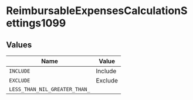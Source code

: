 # ReimbursableExpensesCalculationSettings1099


## Values

| Name                          | Value                         |
| ----------------------------- | ----------------------------- |
| `INCLUDE`                     | Include                       |
| `EXCLUDE`                     | Exclude                       |
| `LESS_THAN_NIL_GREATER_THAN_` | <nil>                         |
